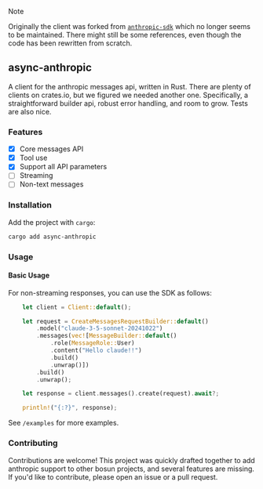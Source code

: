 > [!NOTE]
> Originally the client was forked from [`anthropic-sdk`](https://github.com/Mixpeal/anthropic-sdk) which no longer seems to be maintained. There might still be some references, even though the code has been rewritten from scratch.

## async-anthropic

A client for the anthropic messages api, written in Rust. There are plenty of clients on crates.io, but we figured we needed another one. Specifically, a straightforward builder api, robust error handling, and room to grow. Tests are also nice.

### Features

- [x] Core messages API
- [x] Tool use
- [x] Support all API parameters
- [ ] Streaming
- [ ] Non-text messages

### Installation

Add the project with `cargo`:

```bash
cargo add async-anthropic
```

### Usage

#### Basic Usage

For non-streaming responses, you can use the SDK as follows:

```rust
    let client = Client::default();

    let request = CreateMessagesRequestBuilder::default()
        .model("claude-3-5-sonnet-20241022")
        .messages(vec![MessageBuilder::default()
            .role(MessageRole::User)
            .content("Hello claude!!")
            .build()
            .unwrap()])
        .build()
        .unwrap();

    let response = client.messages().create(request).await?;

    println!("{:?}", response);
```

See `/examples` for more examples.

### Contributing

Contributions are welcome! This project was quickly drafted together to add anthropic support to other bosun projects, and several features are missing. If you'd like to contribute, please open an issue or a pull request.
